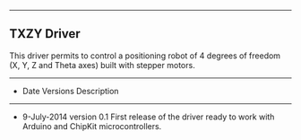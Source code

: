 ---------------------
  TXZY Driver
---------------------

  This driver permits to control a positioning robot of 4 degrees of freedom (X, Y, Z and Theta axes) built with stepper motors.

------------------------------------------------
- Date           Versions       Description
------------------------------------------------
- 9-July-2014    version 0.1    First release of the driver ready to work with Arduino and ChipKit microcontrollers.

